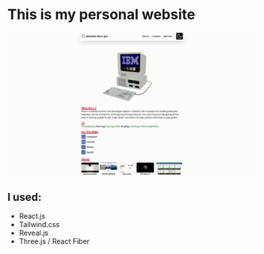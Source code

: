 # This is my personal website

![Website Screenshot](site-ss.png)

## I used:
- React.js
- Tailwind.css
- Reveal.js
- Three.js / React Fiber 